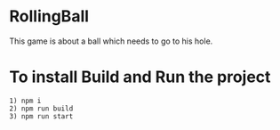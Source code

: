 # RollingBall

This game is about a ball which needs to go to his hole.<br>

# To install Build and Run the project

    1) npm i
    2) npm run build
    3) npm run start